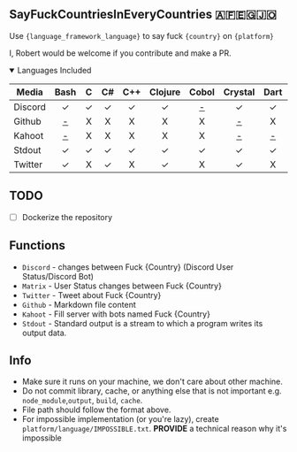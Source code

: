 [#]:#<<\<\!--&>/dev/null
## SayFuckCountriesInEveryCountries :afghanistan::egypt::jordan:

Use `{language_framework_language}` to say fuck `{country}` on `{platform}`

I, Robert would be welcome if you contribute and make a PR.

<details open>
<summary>Languages Included</summary>
<GENERATED>

| Media | Bash | C | C# | C++ | Clojure | Cobol | Crystal | Dart | Go | Java | Javascript | Julia | Kotlin | Lua | Nim | Perl | Powershell | Python | Ruby | Rust | Swift |
| --- | :-: | :-: | :-: | :-: | :-: | :-: | :-: | :-: | :-: | :-: | :-: | :-: | :-: | :-: | :-: | :-: | :-: | :-: | :-: | :-: | :-: |
| Discord | ✓ | ✓ | ✓ | ✓ | ✓ | [<div>-</div>](discord/Cobol/IMPOSSIBLE.txt) | ✓ | ✓ | ✓ | ✓ | ✓ | ✓ | ✓ | ✓ | ✓ | X | ✓ | ✓ | ✓ | ✓ | ✓ |
| Github | [<div>-</div>](github/Bash/IMPOSSIBLE.txt) | X | X | X | X | X | [<div>-</div>](github/Crystal/IMPOSSIBLE.txt) | X | X | X | X | X | X | X | X | X | ✓ | ✓ | ✓ | X | X |
| Kahoot | [<div>-</div>](kahoot/Bash/IMPOSSIBLE.txt) | X | X | X | X | X | [<div>-</div>](kahoot/Crystal/IMPOSSIBLE.txt) | [<div>-</div>](kahoot/Dart/IMPOSSIBLE.txt) | X | X | X | X | X | X | X | X | [<div>-</div>](kahoot/Powershell/IMPOSSIBLE.txt) | ✓ | [<div>-</div>](kahoot/Ruby/IMPOSSIBLE.txt) | X | [<div>-</div>](kahoot/Swift/IMPOSSIBLE.txt) |
| Stdout | ✓ | ✓ | ✓ | ✓ | ✓ | ✓ | ✓ | ✓ | X | ✓ | ✓ | X | X | X | ✓ | X | ✓ | ✓ | ✓ | ✓ | ✓ |
| Twitter | ✓ | X | ✓ | X | ✓ | X | ✓ | X | X | X | ✓ | X | X | ✓ | X | ✓ | ✓ | ✓ | ✓ | X | X |

</GENERATED>
</details>

## TODO
- [ ] Dockerize the repository

## Functions
- `Discord` - changes between Fuck {Country} (Discord User Status/Discord Bot)
- `Matrix` - User Status changes between Fuck {Country}
- `Twitter` - Tweet about Fuck {Country}
- `Github` - Markdown file content
- `Kahoot` - Fill server with bots named Fuck {Country}
- `Stdout` - Standard output is a stream to which a program writes its output data.

## Info
- Make sure it runs on your machine, we don't care about other machine.
- Do not commit library, cache, or anything else that is not important e.g. `node_module`,`output`, `build`, `cache`.
- File path should follow the format above.
- For impossible implementation (or you're lazy), create `platform/language/IMPOSSIBLE.txt`. **PROVIDE** a technical reason why it's impossible

<!--
#!/bin/bash
echo START
# List languages
LS=( $(find * -maxdepth 1 -mindepth 1 -type d -printf "%f\n") )

declare -A ALS
for L in ${LS[@]}
do 
    ALS[${L^}]=""
done

mapfile -d '' LS < <(printf '%s\0' "${!ALS[@]}" | sort -z)

echo "${#LS[@]} LANGUAGE(S) FOUND"
echo ${LS[@]^^}

# Building Table
echo "CONSTRUCTING TABLE"
TABLE="| Media |" 

for L in ${LS[@]}
do
    TABLE+=" $L |"
done
TABLE+="\n"

TABLE+="| --- |" 
for L in ${LS[@]}
do
    TABLE+=" :-: |"
done
TABLE+="\n"

# Check languages per media
PS=( $(find * -maxdepth 0 -type d) )
for P in ${PS[@]}
do
    TABLE+="| ${P^} |"
    PLS=$(cd $P && find * -maxdepth 1)
    PLS=${PLS[@]}
    shopt -s nocasematch
    for L in ${LS[@]}
    do
        if [[ $PLS =~ .*($L/impossible\.txt).* ]] 
        then
            TABLE+=" [<div>-<\/div>]($P\/${BASH_REMATCH[1]/\//\\/}) "
        elif [[ $PLS == *$L/* ]] 
        then
            TABLE+=" ✓ "
        else 
            TABLE+=" X "
        fi
        TABLE+="|"
    done
    shopt -u nocasematch
    TABLE+="\n"
done
TABLE=$(printf '%b\n' "$TABLE")

# Updating Table
OLD=$(cat README.md)
perl -0777 -i -pe \
    "s/(<GENERATED>).*(<\/GENERATED>)/\$1\n\n$TABLE\n\n\$2/s" \
    README.md
NEW=$(cat README.md)
if [[ $NEW == $OLD ]] 
then
    echo "TABLE UP TO DATE"
    exit 0
else
    echo "TABLE UDPATED"
fi

# Runtime commit
if [[ $USER != "runner" ]]
then
    echo "NOT RUNNER, SKIPPING COMMIT"
    exit 0
fi

# Push changes to git(hub)
echo "COMMITING"
git config --global user.email volas@mindustry.me #stolen
git config --global user.name Not Volas
git add README.md
git commit -m "Update README.md"
git push
#-->





